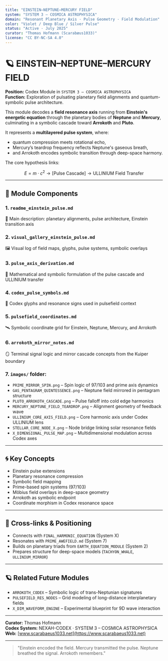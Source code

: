 ```yaml
---
title: "EINSTEIN–NEPTUNE–MERCURY FIELD"
system: "SYSTEM 3 – COSMICA ASTROPHYSICA"
domain: "Resonant Planetary Axis · Pulse Geometry · Field Modulation"
color: "Violet / Deep Blue / Silver Pulse"
status: "Active · July 2025"
curator: "Thomas Hofmann (Scarabæus1033)"
license: "CC BY-NC-SA 4.0"
---
```


# 🪐 EINSTEIN–NEPTUNE–MERCURY FIELD

**Position:** Codex Module in `SYSTEM 3 – COSMICA ASTROPHYSICA`  
**Function:** Exploration of pulsating planetary field alignments and quantum-symbolic pulse architecture.

This module decodes a **field resonance axis** running from **Einstein's energetic equation** through the planetary bodies of **Neptune** and **Mercury**, culminating in a symbolic cascade toward **Arrokoth** and **Pluto**.

It represents a **multilayered pulse system**, where:

* quantum compression meets rotational echo,
* Mercury’s teardrop frequency reflects Neptune's gaseous breath,
* and Arrokoth encodes symbolic transition through deep-space harmony.

The core hypothesis links:

```math
E = m \cdot c^2 \longrightarrow \text{[Pulse Cascade]} \longrightarrow \text{ULLINIUM Field Transfer}
```

---

## 🔹 Module Components

### 1. `readme_einstein_pulse.md`
📘 Main description: planetary alignments, pulse architecture, Einstein transition axis

### 2. `visual_gallery_einstein_pulse.md`
🖼️ Visual log of field maps, glyphs, pulse systems, symbolic overlays

### 3. `pulse_axis_derivation.md`
📐 Mathematical and symbolic formulation of the pulse cascade and ULLINIUM transfer

### 4. `codex_pulse_symbols.md`
🔣 Codex glyphs and resonance signs used in pulsefield context

### 5. `pulsefield_coordinates.md`
🛰️ Symbolic coordinate grid for Einstein, Neptune, Mercury, and Arrokoth

### 6. `arrokoth_mirror_notes.md`
🪞 Terminal signal logic and mirror cascade concepts from the Kuiper boundary

### 7. `images/` folder:
- `PRIME_MIRROR_SPIN.png`  – Spin logic of 97/103 and prime axis dynamics
- `GAS_PENTAGRAM_QUINTESSENCE.png`  – Neptune field mirrored in pentagram structure
- `PLUTO_ARROKOTH_CASCADE.png`  – Pulse falloff into cold edge harmonics
- `MERCURY_NEPTUNE_FIELD_TEARDROP.png`  – Alignment geometry of feedback wave
- `ULLINIUM_CORE_AXIS_FIELD.png`  – Core harmonic axis under Codex ULLINIUM lens
- `STELLAR_CORE_NODE_X.png`  – Node bridge linking solar resonance fields
- `X_DIMENSIONAL_PULSE_MAP.png`  – Multidimensional modulation across Codex axes

---

## 🌀 Key Concepts

* Einstein pulse extensions
* Planetary resonance compression
* Symbolic field mapping
* Prime-based spin systems (97/103)
* Möbius field overlays in deep-space geometry
* Arrokoth as symbolic endpoint
* Coordinate morphism in Codex resonance space

---

## 📌 Cross-links & Positioning

* Connects with `FINAL_HARMONIC_EQUATION` (System X)
* Resonates with `PRIME_AWEFIELD.md` (System 7)
* Builds on planetary triads from `EARTH_EQUATION_MODULE` (System 2)
* Prepares structure for deep-space models (`TACHYON_WHALE`, `ULLINIUM_MIRROR`)

---

## 🪐 Related Future Modules

* `ARROKOTH_CODEX`  – Symbolic logic of trans-Neptunian signatures
* `PULSEFIELD_RES_NODES`  – Grid modeling of long-distance interplanetary fields
* `X_DIM_WAVEFORM_ENGINE`  – Experimental blueprint for 9D wave interaction

---

**Curator:** Thomas Hofmann  
**Codex System:** NEXAH-CODEX · SYSTEM 3 – COSMICA ASTROPHYSICA  
**Web:** [www.scarabaeus1033.net](https://www.scarabaeus1033.net)

---

> "Einstein encoded the field. Mercury transmitted the pulse. Neptune breathed the signal. Arrokoth remembers."
